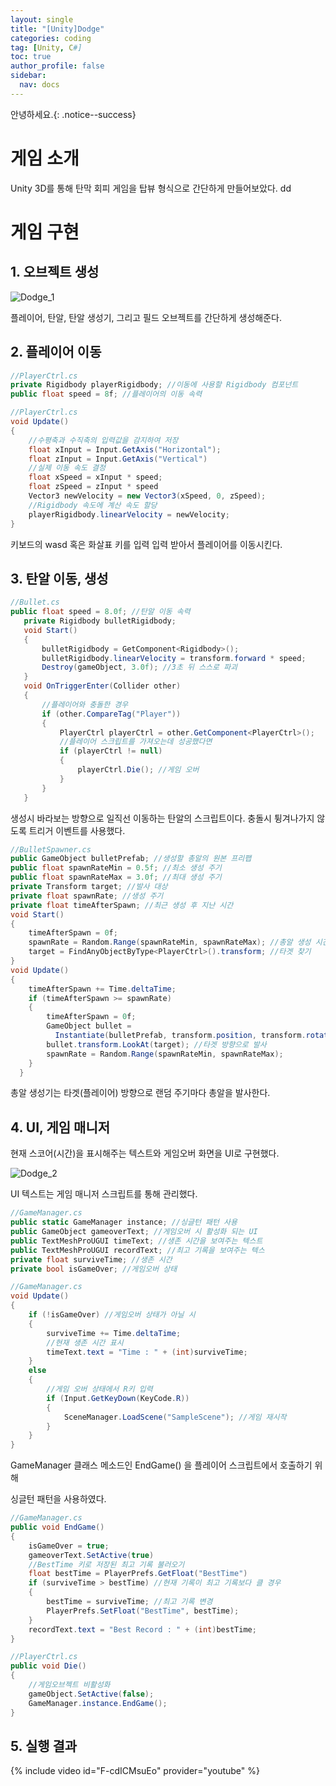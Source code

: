 ```yaml
---
layout: single
title: "[Unity]Dodge"
categories: coding
tag: [Unity, C#]
toc: true
author_profile: false
sidebar:
  nav: docs
---
```


안녕하세요.{: .notice--success}

# 게임 소개

Unity 3D를 통해 탄막 회피 게임을 탑뷰 형식으로 간단하게 만들어보았다. dd

# 게임 구현

## 1. 오브젝트 생성

![Dodge_1]({{site.url}}/images/2025-3-6-Dodge/Dodge_1.PNG)

플레이어, 탄알, 탄알 생성기, 그리고 필드 오브젝트를 간단하게 생성해준다.

## 2. 플레이어 이동

```c#
//PlayerCtrl.cs
private Rigidbody playerRigidbody; //이동에 사용할 Rigidbody 컴포넌트
public float speed = 8f; //플레이어의 이동 속력
```

```c#
//PlayerCtrl.cs
void Update()
{
    //수평축과 수직축의 입력값을 감지하여 저장
    float xInput = Input.GetAxis("Horizontal");
    float zInput = Input.GetAxis("Vertical")
    //실제 이동 속도 결정
    float xSpeed = xInput * speed;
    float zSpeed = zInput * speed
    Vector3 newVelocity = new Vector3(xSpeed, 0, zSpeed);
    //Rigidbody 속도에 계산 속도 할당
    playerRigidbody.linearVelocity = newVelocity;
}
```

키보드의 wasd 혹은 화살표 키를 입력 입력 받아서 플레이어를 이동시킨다.

## 3. 탄알 이동, 생성

```c#
//Bullet.cs
public float speed = 8.0f; //탄알 이동 속력
   private Rigidbody bulletRigidbody;
   void Start()
   {
       bulletRigidbody = GetComponent<Rigidbody>();
       bulletRigidbody.linearVelocity = transform.forward * speed;
       Destroy(gameObject, 3.0f); //3초 뒤 스스로 파괴
   }
   void OnTriggerEnter(Collider other)
   {
       //플레이어와 충돌한 경우
       if (other.CompareTag("Player"))
       {
           PlayerCtrl playerCtrl = other.GetComponent<PlayerCtrl>();
           //플레이어 스크립트를 가져오는데 성공했다면
           if (playerCtrl != null)
           {
               playerCtrl.Die(); //게임 오버
           }
       }
   }
```

생성시 바라보는 방향으로 일직선 이동하는 탄알의 스크립트이다.
충돌시 튕겨나가지 않도록 트리거 이벤트를 사용했다.

```c#
//BulletSpawner.cs
public GameObject bulletPrefab; //생성할 총알의 원본 프리팹
public float spawnRateMin = 0.5f; //최소 생성 주기
public float spawnRateMax = 3.0f; //최대 생성 주기
private Transform target; //발사 대상
private float spawnRate; //생성 주기
private float timeAfterSpawn; //최근 생성 후 지난 시간
void Start()
{
    timeAfterSpawn = 0f;
    spawnRate = Random.Range(spawnRateMin, spawnRateMax); //총알 생성 시간은 랜덤
    target = FindAnyObjectByType<PlayerCtrl>().transform; //타겟 찾기
}
void Update()
{
    timeAfterSpawn += Time.deltaTime;
    if (timeAfterSpawn >= spawnRate)
    {
        timeAfterSpawn = 0f;
        GameObject bullet =
          Instantiate(bulletPrefab, transform.position, transform.rotation);
        bullet.transform.LookAt(target); //타겟 방향으로 발사
        spawnRate = Random.Range(spawnRateMin, spawnRateMax);
    }
  }
```

총알 생성기는 타겟(플레이어) 방향으로 랜덤 주기마다 총알을 발사한다.

## 4. UI, 게임 매니저

현재 스코어(시간)을 표시해주는 텍스트와 게임오버 화면을 UI로 구현했다.

![Dodge_2]({{site.url}}/images/2025-3-6-Dodge/Dodge_2.PNG)

UI 텍스트는 게임 매니저 스크립트를 통해 관리했다.

```c#
//GameManager.cs
public static GameManager instance; //싱글턴 패턴 사용
public GameObject gameoverText; //게임오버 시 활성화 되는 UI
public TextMeshProUGUI timeText; //생존 시간을 보여주는 텍스트
public TextMeshProUGUI recordText; //최고 기록을 보여주는 텍스
private float surviveTime; //생존 시간
private bool isGameOver; //게임오버 상태
```

```c#
//GameManager.cs
void Update()
{
    if (!isGameOver) //게임오버 상태가 아닐 시
    {
        surviveTime += Time.deltaTime;
        //현재 생존 시간 표시
        timeText.text = "Time : " + (int)surviveTime;
    }
    else
    {
        //게임 오버 상태에서 R키 입력
        if (Input.GetKeyDown(KeyCode.R))
        {
            SceneManager.LoadScene("SampleScene"); //게임 재시작
        }
    }
}
```

GameManager 클래스 메소드인 EndGame() 을 플레이어 스크립트에서 호출하기 위해

싱글턴 패턴을 사용하였다.

```c#
//GameManager.cs
public void EndGame()
{
    isGameOver = true;
    gameoverText.SetActive(true)
    //BestTime 키로 저장된 최고 기록 불러오기
    float bestTime = PlayerPrefs.GetFloat("BestTime")
    if (surviveTime > bestTime) //현재 기록이 최고 기록보다 클 경우
    {
        bestTime = surviveTime; //최고 기록 변경
        PlayerPrefs.SetFloat("BestTime", bestTime);
    }
    recordText.text = "Best Record : " + (int)bestTime;
}
```

```c#
//PlayerCtrl.cs
public void Die()
{
    //게임오브젝트 비활성화
    gameObject.SetActive(false);
    GameManager.instance.EndGame();
}
```

## 5. 실행 결과

{% include video id="F-cdICMsuEo" provider="youtube" %}
